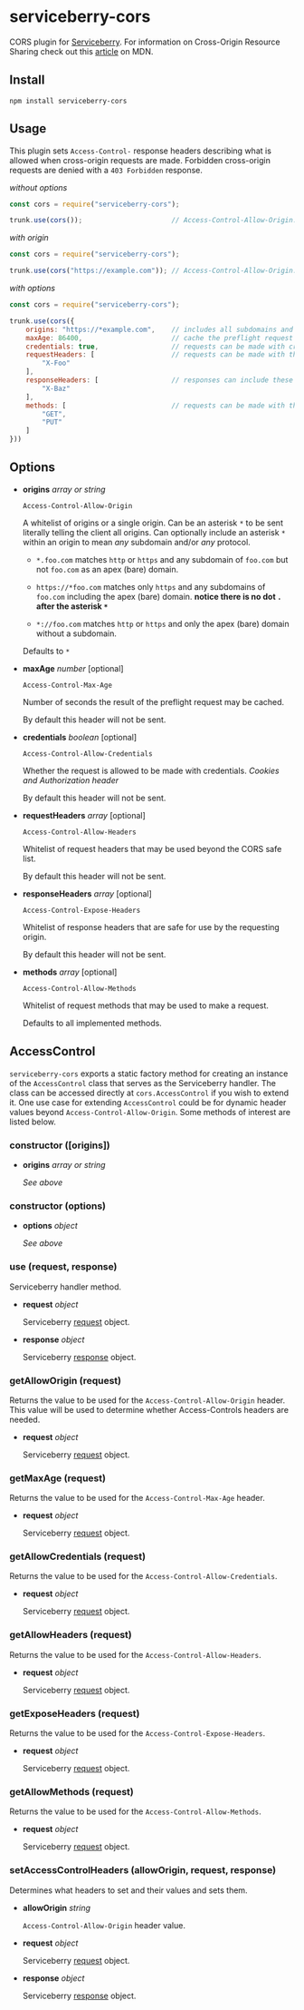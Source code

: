 serviceberry-cors
=================

CORS plugin for [Serviceberry](https://serviceberry.js.org). For information on
Cross-Origin Resource Sharing check out this [article](https://developer.mozilla.org/en-US/docs/Web/HTTP/CORS)
on MDN.

Install
-------

```shell-script
npm install serviceberry-cors
```

Usage
-----

This plugin sets `Access-Control-` response headers describing what is
allowed when cross-origin requests are made. Forbidden cross-origin requests
are denied with a `403 Forbidden` response.

*without options*
```javascript
const cors = require("serviceberry-cors");

trunk.use(cors());                      // Access-Control-Allow-Origin: *
```

*with origin*
```javascript
const cors = require("serviceberry-cors");

trunk.use(cors("https://example.com")); // Access-Control-Allow-Origin: https://example.com
```

*with options*
```javascript
const cors = require("serviceberry-cors");

trunk.use(cors({
    origins: "https://*example.com",    // includes all subdomains and apex domain
    maxAge: 86400,                      // cache the preflight request for a day
    credentials: true,                  // requests can be made with credentials
    requestHeaders: [                   // requests can be made with these headers
        "X-Foo"
    ],
    responseHeaders: [                  // responses can include these headers
        "X-Baz"
    ],
    methods: [                          // requests can be made with these methods
        "GET",
        "PUT"
    ]
}))
```

Options
-------
  - **origins** *array or string*

	`Access-Control-Allow-Origin`

    A whitelist of origins or a single origin. Can be an asterisk `*` to be sent
	literally telling the client all origins. Can optionally include an asterisk
	`*` within an origin to mean *any* subdomain and/or *any* protocol.

      - `*.foo.com` matches `http` or `https` and any subdomain of `foo.com` but
        not `foo.com` as an apex (bare) domain.

      - `https://*foo.com` matches only `https` and any subdomains of `foo.com`
        including the apex (bare) domain. **notice there is no dot `.` after the
        asterisk `*`**

      - `*://foo.com` matches `http` or `https` and only the apex (bare) domain
        without a subdomain.

	Defaults to `*`

  - **maxAge** *number* [optional]

    `Access-Control-Max-Age`

    Number of seconds the result of the preflight request may be cached.

    By default this header will not be sent.

  - **credentials** *boolean* [optional]

    `Access-Control-Allow-Credentials`

    Whether the request is allowed to be made with credentials. *Cookies and
	Authorization header*

	By default this header will not be sent.

  - **requestHeaders** *array* [optional]

    `Access-Control-Allow-Headers`

    Whitelist of request headers that may be used beyond the CORS safe list.

	By default this header will not be sent.

  - **responseHeaders** *array* [optional]

    `Access-Control-Expose-Headers`

    Whitelist of response headers that are safe for use by the requesting origin.

	By default this header will not be sent.

  - **methods** *array* [optional]

    `Access-Control-Allow-Methods`

    Whitelist of request methods that may be used to make a request.

	Defaults to all implemented methods.

AccessControl
-------------

`serviceberry-cors` exports a static factory method for creating an instance of
the `AccessControl` class that serves as the Serviceberry handler. The class
can be accessed directly at `cors.AccessControl` if you wish to extend it. One
use case for extending `AccessControl` could be for dynamic header values beyond
`Access-Control-Allow-Origin`. Some methods of interest are listed below.

### constructor ([origins])

  - **origins** *array or string*

    *See above*

### constructor (options)

  - **options** *object*

    *See above*

### use (request, response)

Serviceberry handler method.

  - **request** *object*

    Serviceberry [request](https://serviceberry.js.org/docs/request.html) object.

  - **response** *object*

    Serviceberry [response](https://serviceberry.js.org/docs/response.html) object.

### getAllowOrigin (request)

Returns the value to be used for the `Access-Control-Allow-Origin` header. This
value will be used to determine whether Access-Controls headers are needed.

  - **request** *object*

    Serviceberry [request](https://serviceberry.js.org/docs/request.html) object.

### getMaxAge (request)

Returns the value to be used for the `Access-Control-Max-Age` header.

  - **request** *object*

    Serviceberry [request](https://serviceberry.js.org/docs/request.html) object.

### getAllowCredentials (request)

Returns the value to be used for the `Access-Control-Allow-Credentials`.

  - **request** *object*

    Serviceberry [request](https://serviceberry.js.org/docs/request.html) object.

### getAllowHeaders (request)

Returns the value to be used for the `Access-Control-Allow-Headers`.

  - **request** *object*

    Serviceberry [request](https://serviceberry.js.org/docs/request.html) object.

### getExposeHeaders (request)

Returns the value to be used for the `Access-Control-Expose-Headers`.

  - **request** *object*

    Serviceberry [request](https://serviceberry.js.org/docs/request.html) object.

### getAllowMethods (request)

Returns the value to be used for the `Access-Control-Allow-Methods`.

  - **request** *object*

    Serviceberry [request](https://serviceberry.js.org/docs/request.html) object.

### setAccessControlHeaders (allowOrigin, request, response)

Determines what headers to set and their values and sets them.

  - **allowOrigin** *string*

    `Access-Control-Allow-Origin` header value.

  - **request** *object*

    Serviceberry [request](https://serviceberry.js.org/docs/request.html) object.

  - **response** *object*

    Serviceberry [response](https://serviceberry.js.org/docs/response.html) object.
